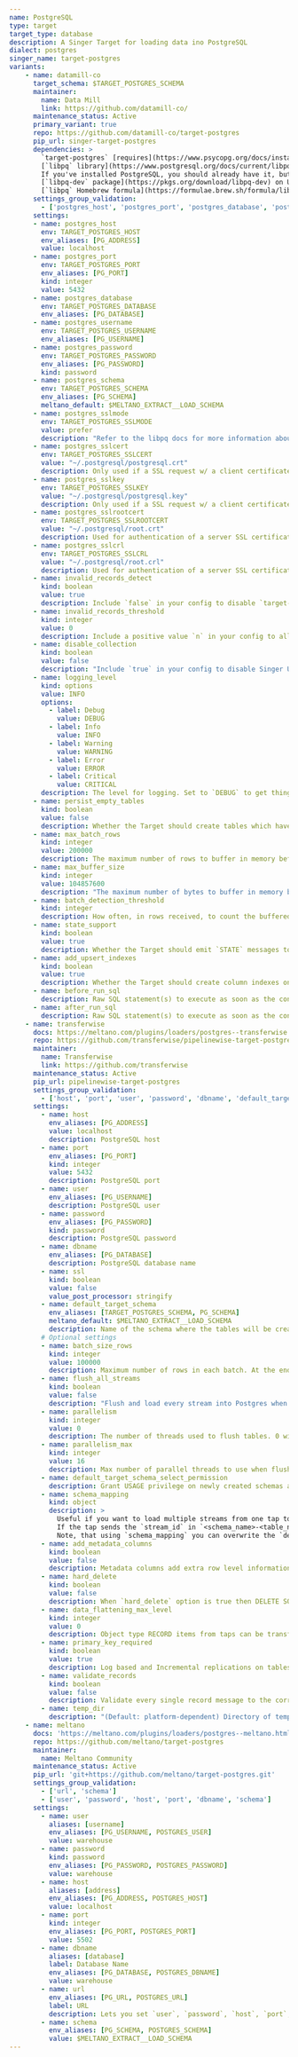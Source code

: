 ```yaml
---
name: PostgreSQL
type: target
target_type: database
description: A Singer Target for loading data ino PostgreSQL
dialect: postgres
singer_name: target-postgres
variants:
    - name: datamill-co
      target_schema: $TARGET_POSTGRES_SCHEMA
      maintainer:
        name: Data Mill
        link: https://github.com/datamill-co/  
      maintenance_status: Active
      primary_variant: true
      repo: https://github.com/datamill-co/target-postgres
      pip_url: singer-target-postgres
      dependencies: >
        `target-postgres` [requires](https://www.psycopg.org/docs/install.html#runtime-requirements) the
        [`libpq` library](https://www.postgresql.org/docs/current/libpq.html) to be available on your system.
        If you've installed PostgreSQL, you should already have it, but you can also install it by itself using the
        [`libpq-dev` package](https://pkgs.org/download/libpq-dev) on Ubuntu/Debian or the
        [`libpq` Homebrew formula](https://formulae.brew.sh/formula/libpq) on macOS.
      settings_group_validation:
        - ['postgres_host', 'postgres_port', 'postgres_database', 'postgres_username', 'postgres_password', 'postgres_schema']
      settings:
      - name: postgres_host
        env: TARGET_POSTGRES_HOST
        env_aliases: [PG_ADDRESS]
        value: localhost
      - name: postgres_port
        env: TARGET_POSTGRES_PORT
        env_aliases: [PG_PORT]
        kind: integer
        value: 5432
      - name: postgres_database
        env: TARGET_POSTGRES_DATABASE
        env_aliases: [PG_DATABASE]
      - name: postgres_username
        env: TARGET_POSTGRES_USERNAME
        env_aliases: [PG_USERNAME]
      - name: postgres_password
        env: TARGET_POSTGRES_PASSWORD
        env_aliases: [PG_PASSWORD]
        kind: password
      - name: postgres_schema
        env: TARGET_POSTGRES_SCHEMA
        env_aliases: [PG_SCHEMA]
        meltano_default: $MELTANO_EXTRACT__LOAD_SCHEMA
      - name: postgres_sslmode
        env: TARGET_POSTGRES_SSLMODE
        value: prefer
        description: "Refer to the libpq docs for more information about SSL: https://www.postgresql.org/docs/current/libpq-connect.html#LIBPQ-PARAMKEYWORDS"
      - name: postgres_sslcert
        env: TARGET_POSTGRES_SSLCERT
        value: "~/.postgresql/postgresql.crt"
        description: Only used if a SSL request w/ a client certificate is being made
      - name: postgres_sslkey
        env: TARGET_POSTGRES_SSLKEY
        value: "~/.postgresql/postgresql.key"
        description: Only used if a SSL request w/ a client certificate is being made
      - name: postgres_sslrootcert
        env: TARGET_POSTGRES_SSLROOTCERT
        value: "~/.postgresql/root.crt"
        description: Used for authentication of a server SSL certificate
      - name: postgres_sslcrl
        env: TARGET_POSTGRES_SSLCRL
        value: "~/.postgresql/root.crl"
        description: Used for authentication of a server SSL certificate
      - name: invalid_records_detect
        kind: boolean
        value: true
        description: Include `false` in your config to disable `target-postgres` from crashing on invalid records
      - name: invalid_records_threshold
        kind: integer
        value: 0
        description: Include a positive value `n` in your config to allow for `target-postgres` to encounter at most `n` invalid records per stream before giving up.
      - name: disable_collection
        kind: boolean
        value: false
        description: "Include `true` in your config to disable Singer Usage Logging: https://github.com/datamill-co/target-postgres#usage-logging"
      - name: logging_level
        kind: options
        value: INFO
        options:
          - label: Debug
            value: DEBUG
          - label: Info
            value: INFO
          - label: Warning
            value: WARNING
          - label: Error
            value: ERROR
          - label: Critical
            value: CRITICAL
        description: The level for logging. Set to `DEBUG` to get things like queries executed, timing of those queries, etc.
      - name: persist_empty_tables
        kind: boolean
        value: false
        description: Whether the Target should create tables which have no records present in Remote.
      - name: max_batch_rows
        kind: integer
        value: 200000
        description: The maximum number of rows to buffer in memory before writing to the destination table in Postgres
      - name: max_buffer_size
        kind: integer
        value: 104857600
        description: "The maximum number of bytes to buffer in memory before writing to the destination table in Postgres. Default: 100MB in bytes"
      - name: batch_detection_threshold
        kind: integer
        description: How often, in rows received, to count the buffered rows and bytes to check if a flush is necessary. There's a slight performance penalty to checking the buffered records count or bytesize, so this controls how often this is polled in order to mitigate the penalty. This value is usually not necessary to set as the default is dynamically adjusted to check reasonably often.
      - name: state_support
        kind: boolean
        value: true
        description: Whether the Target should emit `STATE` messages to stdout for further consumption. In this mode, which is on by default, STATE messages are buffered in memory until all the records that occurred before them are flushed according to the batch flushing schedule the target is configured with.
      - name: add_upsert_indexes
        kind: boolean
        value: true
        description: Whether the Target should create column indexes on the important columns used during data loading. These indexes will make data loading slightly slower but the deduplication phase much faster. Defaults to on for better baseline performance.
      - name: before_run_sql
        description: Raw SQL statement(s) to execute as soon as the connection to Postgres is opened by the target. Useful for setup like `SET ROLE` or other connection state that is important.
      - name: after_run_sql
        description: Raw SQL statement(s) to execute as soon as the connection to Postgres is opened by the target. Useful for setup like `SET ROLE` or other connection state that is important.
    - name: transferwise
      docs: https://meltano.com/plugins/loaders/postgres--transferwise.html
      repo: https://github.com/transferwise/pipelinewise-target-postgres
      maintainer:
        name: Transferwise
        link: https://github.com/transferwise
      maintenance_status: Active
      pip_url: pipelinewise-target-postgres
      settings_group_validation:
        - ['host', 'port', 'user', 'password', 'dbname', 'default_target_schema']
      settings:
        - name: host
          env_aliases: [PG_ADDRESS]
          value: localhost
          description: PostgreSQL host
        - name: port
          env_aliases: [PG_PORT]
          kind: integer
          value: 5432
          description: PostgreSQL port
        - name: user
          env_aliases: [PG_USERNAME]
          description: PostgreSQL user
        - name: password
          env_aliases: [PG_PASSWORD]
          kind: password
          description: PostgreSQL password
        - name: dbname
          env_aliases: [PG_DATABASE]
          description: PostgreSQL database name
        - name: ssl
          kind: boolean
          value: false
          value_post_processor: stringify
        - name: default_target_schema
          env_aliases: [TARGET_POSTGRES_SCHEMA, PG_SCHEMA]
          meltano_default: $MELTANO_EXTRACT__LOAD_SCHEMA
          description: Name of the schema where the tables will be created. If `schema_mapping` is not defined then every stream sent by the tap is loaded into this schema.
        # Optional settings
        - name: batch_size_rows
          kind: integer
          value: 100000
          description: Maximum number of rows in each batch. At the end of each batch, the rows in the batch are loaded into Postgres.
        - name: flush_all_streams
          kind: boolean
          value: false
          description: "Flush and load every stream into Postgres when one batch is full. Warning: This may trigger the COPY command to use files with low number of records."
        - name: parallelism
          kind: integer
          value: 0
          description: The number of threads used to flush tables. 0 will create a thread for each stream, up to parallelism_max. -1 will create a thread for each CPU core. Any other positive number will create that number of threads, up to parallelism_max.
        - name: parallelism_max
          kind: integer
          value: 16
          description: Max number of parallel threads to use when flushing tables.
        - name: default_target_schema_select_permission
          description: Grant USAGE privilege on newly created schemas and grant SELECT privilege on newly created tables to a specific role or a list of roles. If `schema_mapping` is not defined then every stream sent by the tap is granted accordingly.
        - name: schema_mapping
          kind: object
          description: >
            Useful if you want to load multiple streams from one tap to multiple Postgres schemas.
            If the tap sends the `stream_id` in `<schema_name>-<table_name>` format then this option overwrites the `default_target_schema` value.
            Note, that using `schema_mapping` you can overwrite the `default_target_schema_select_permission` value to grant SELECT permissions to different groups per schemas or optionally you can create indices automatically for the replicated tables.
        - name: add_metadata_columns
          kind: boolean
          value: false
          description: Metadata columns add extra row level information about data ingestions, (i.e. when was the row read in source, when was inserted or deleted in postgres etc.) Metadata columns are creating automatically by adding extra columns to the tables with a column prefix `_SDC_`. The column names are following the stitch naming conventions documented at https://www.stitchdata.com/docs/data-structure/integration-schemas#sdc-columns. Enabling metadata columns will flag the deleted rows by setting the `_SDC_DELETED_AT` metadata column. Without the `add_metadata_columns` option the deleted rows from singer taps will not be recongisable in Postgres.
        - name: hard_delete
          kind: boolean
          value: false
          description: When `hard_delete` option is true then DELETE SQL commands will be performed in Postgres to delete rows in tables. It's achieved by continuously checking the `_SDC_DELETED_AT` metadata column sent by the singer tap. Due to deleting rows requires metadata columns, `hard_delete` option automatically enables the `add_metadata_columns` option as well.
        - name: data_flattening_max_level
          kind: integer
          value: 0
          description: Object type RECORD items from taps can be transformed to flattened columns by creating columns automatically. When value is 0 (default) then flattening functionality is turned off.
        - name: primary_key_required
          kind: boolean
          value: true
          description: Log based and Incremental replications on tables with no Primary Key cause duplicates when merging UPDATE events. When set to true, stop loading data if no Primary Key is defined.
        - name: validate_records
          kind: boolean
          value: false
          description: Validate every single record message to the corresponding JSON schema. This option is disabled by default and invalid RECORD messages will fail only at load time by Postgres. Enabling this option will detect invalid records earlier but could cause performance degradation.
        - name: temp_dir
          description: "(Default: platform-dependent) Directory of temporary CSV files with RECORD messages."
    - name: meltano
      docs: 'https://meltano.com/plugins/loaders/postgres--meltano.html'
      repo: https://github.com/meltano/target-postgres
      maintainer:
        name: Meltano Community
      maintenance_status: Active
      pip_url: 'git+https://github.com/meltano/target-postgres.git'
      settings_group_validation:
        - ['url', 'schema']
        - ['user', 'password', 'host', 'port', 'dbname', 'schema']
      settings:
        - name: user
          aliases: [username]
          env_aliases: [PG_USERNAME, POSTGRES_USER]
          value: warehouse
        - name: password
          kind: password
          env_aliases: [PG_PASSWORD, POSTGRES_PASSWORD]
          value: warehouse
        - name: host
          aliases: [address]
          env_aliases: [PG_ADDRESS, POSTGRES_HOST]
          value: localhost
        - name: port
          kind: integer
          env_aliases: [PG_PORT, POSTGRES_PORT]
          value: 5502
        - name: dbname
          aliases: [database]
          label: Database Name
          env_aliases: [PG_DATABASE, POSTGRES_DBNAME]
          value: warehouse
        - name: url
          env_aliases: [PG_URL, POSTGRES_URL]
          label: URL
          description: Lets you set `user`, `password`, `host`, `port`, and `dbname` in one go using a `postgresql://` URI. Takes precedence over the other settings when set.
        - name: schema
          env_aliases: [PG_SCHEMA, POSTGRES_SCHEMA]
          value: $MELTANO_EXTRACT__LOAD_SCHEMA
---
```


